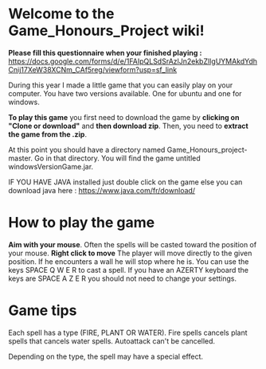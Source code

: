 # Welcome to the Game_Honours_Project wiki!


**Please fill this questionnaire when your finished playing :** https://docs.google.com/forms/d/e/1FAIpQLSdSrAzlJn2ekbZlIgUYMAkdYdhCnij17XeW38XCNm_CAf5reg/viewform?usp=sf_link

During this year I made a little game that you can easily play on your computer. You have two versions available. One for ubuntu and one for windows.  

**To play this game** you first need to download the game by **clicking on "Clone or download"** and **then download zip**. 
Then, you need to **extract the game from the .zip**.

At this point you should have a directory named Game_Honours_project-master. Go in that directory. You will find the game untitled windowsVersionGame.jar.

IF YOU HAVE JAVA installed just double click on the game 
else 
you can download java here : 
https://www.java.com/fr/download/

# How to play the game

**Aim with your mouse**. Often the spells will be casted toward the position of your mouse.
**Right click to move** The player will move directly to the given position. If he encounters a wall he will stop where he is. 
You can use the keys SPACE Q W E R to cast a spell. If you have an AZERTY keyboard the keys are SPACE A Z E R you should not need to change your settings. 

# Game tips

Each spell has a type (FIRE, PLANT OR WATER). Fire spells cancels plant spells that cancels water spells. Autoattack can't be cancelled. 

Depending on the type, the spell may have a special effect.
